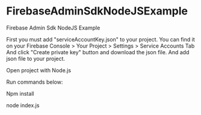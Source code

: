 # FirebaseAdminSdkNodeJSExample
Firebase Admin Sdk NodeJS Example

First you must add "serviceAccountKey.json" to your project. You can find it on your Firebase Console > Your Project > Settings > Service Accounts Tab And click "Create private key" button and download the json file. And add json file to your project.

Open project with Node.js

Run commands below:

Npm install

node index.js
